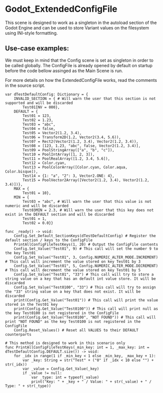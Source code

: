 # Godot_ExtendedConfigFile
This scene is designed to work as a singleton in the autoload section of the Godot Engine and can be used to store Variant values on the filesystem using INI-style formatting.

## Use-case examples:
We must keep in mind that the Config scene is set as singleton in order to be called globally.
The ConfigFile is already opened by default on startup before the code bellow assinged as the Main Scene is run.

For more details on how the ExtendedConfigFile works, read the comments in the source script.
```gdscript
var dTestDefaultConfig: Dictionary = {
	INVALID_SECTION = { # Will warn the user that this section is not supported and will be discarded
		Test01INV = 000},
	DEFAULT = {
		Test01 = 123,
		Test02 = 1.23,
		Test03 = "abc",
		Test04 = false,
		Test05 = Vector2(1.2, 3.4),
		Test06 = Transform2D(1.2, Vector2(3.4, 5.6)),
		Test07 = Rect2(Vector2(1.2, 3.4), Vector2(1.2, 3.4)),
		Test08 = [123, 1.23, "abc", false, Vector2(1.2, 3.4)],
		Test09 = PoolStringArray(["a", "b", "c"]),
		Test10 = PoolIntArray([1, 2, 3]),
		Test11 = PoolRealArray([1.2, 3.4, 5.6]),
		Test12 = Color.cyan,
		Test13 = PoolColorArray([Color.cyan, Color.aqua, Color.bisque]),
		Test14 = {1: "a", "2": 3, Vector2.ONE: 4},
		Test15 = PoolVector2Array([Vector2(1.2, 3.4), Vector2(1.2, 3.4)])},
	MAX = {
		Test01 = 10},
	MIN = {
		Test03 = "abc", # Will warn the user that this value is not numeric and will be discarded
		Test03MIN = 2.3, # Will warn the user that this key does not exist in the DEFAULT section and will be discarded
		Test01 = 1,
		Test02 = 0.0}}

func _ready() -> void:
	Config.Set_Default_SectionKeys(dTestDefaultConfig) # Register the default section / keys to the ConfigFile
	PrintAllConfigFileTestKeys(1, 20) # Output the ConfigFile contents
	Config.Set_Value("Test01", 9) # This call will set the number 9 to the key Test01
	Config.Set_Value("Test01", 3, Config.NUMERIC_ALTER_MODE.INCREMENT) # This call will increment the value stored on key Test01 by 3
	Config.Set_Value("Test01", 5, Config.NUMERIC_ALTER_MODE.DECREMENT) # This call will decrement the value stored on key Test01 by 5
	Config.Set_Value("Test01", "33") # This call will try to store a string value on a key that has an default int value store. It will be discarded
	Config.Set_Value("Test0100", "33") # This call will try to assign the "33" string value on a key that does not exist. It will be discarded
	print(Config.Get_Value("Test01")) # This call will print the value stored in the Test01 key
	print(Config.Get_Value("Test0100")) # This call will print null as the key Test0100 is not registered in the ConfigFile
	print(Config.Get_Value("Test0100", "NOT FOUND")) # This call will print "NOT FOUND" as the key Test0100 is not registered in the ConfigFile
	Config.Reset_Values() # Reset all VALUES to their DEFAULT counterparts

# This method is designed to work in this scenario only
func PrintAllConfigFileTestKeys(_min_key: int = 1, _max_key: int = dTestDefaultConfig.DEFAULT.size()) -> void:
	for _idx in range(1 if _min_key < 1 else _min_key, _max_key + 1):
		var _key: String = str("Test" + ("0" if _idx < 10 else "") + str(_idx))
		var _value = Config.Get_Value(_key)
		if _value != null:
			var _type: int = typeof(_value)
			print("Key: " + _key + " / Value: " + str(_value) + " / Type: " + str(_type))
```
